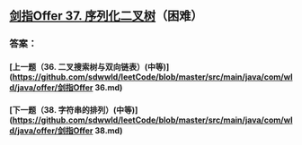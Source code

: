 ## [剑指Offer 37. 序列化二叉树](https://leetcode-cn.com/problems/merge-two-sorted-lists/)（困难）





### 答案：



#### [上一题（36. 二叉搜索树与双向链表）(中等)](https://github.com/sdwwld/leetCode/blob/master/src/main/java/com/wld/java/offer/剑指Offer 36.md)

#### [下一题（38. 字符串的排列）(中等)](https://github.com/sdwwld/leetCode/blob/master/src/main/java/com/wld/java/offer/剑指Offer 38.md)